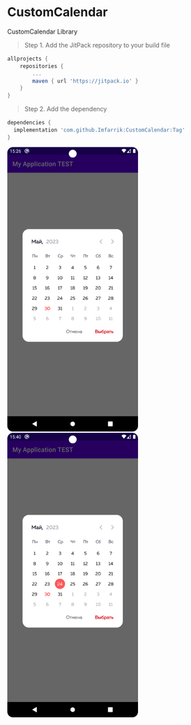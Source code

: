 # CustomCalendar

CustomCalendar Library

> Step 1. Add the JitPack repository to your build file

```gradle
allprojects {
	repositories {
		...
		maven { url 'https://jitpack.io' }
	}
}
```

> Step 2. Add the dependency

  ```gradle
dependencies {
  	implementation 'com.github.Imfarrik:CustomCalendar:Tag'
}
```

<img src="app/src/main/assets/img.png" alt="Image Description" width="300" style="margin-right:10px;">
<img src="app/src/main/assets/img_1.png" alt="Image Description" width="300">
